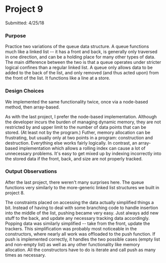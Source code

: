 # Project 9
Submitted: 4/25/18

### Purpose
Practice two variations of the queue data structure. A queue functions
much like a linked list -- it has a front and back, is generally only
traversed in one direction, and can be a holding place for many other
types of data. The main difference between the two is that a queue
operates under stricter logical confines than a regular linked list. A
queue only allows data to be added to the back of the list, and only
removed (and thus acted upon) from the front of the list. It functions
like a line at a store.

### Design Choices
We implemented the same functionality twice, once via a node-based
method, then array-based.

As with the last project, I prefer the node-based implementation. Although
the developer incurs the burden of managing dynamic memory, they are not
restricted by and upper limit to the number of data points that can
be stored. (At least not by the program.) Futher, memory allocation can
be frustrating, but usually only at two points in a program: construction
and destruction. Everything else works fairly logically. In contrast,
an array-based implementation which allows a rolling index can cause
a lot of unnecessary problems. It's easy to get mixed up by indexing
incorrectly into the stored data if the front, back, and size are not
properly tracked.

### Output Observations
After the last project, there weren't many surprises here. The queue
functions very similarly to the more-generic linked list structures we
built in project 8.

The constraints placed on accessing the data actually simplified things
a bit. Instead of having to deal with some branching code to handle
insertion into the middle of the list, pushing became very easy. Just
always add new stuff to the back, and update any necessary tracking
data accordingly. Popping data was similarly simplified -- take from
the front, update the trackers. This simplification was probably most
noticeable in the constructors, where nearly all work was offloaded
to the push function. If push is implemented correctly, it handles
the two possible cases (empty list and non-empty list) as well as any
other functionality like memory allocation. All the constructors have
to do is iterate and call push as many times as necessary.